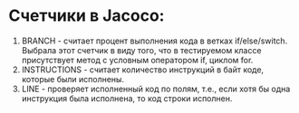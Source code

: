 # Счетчики в Jacoco:

1. BRANCH - считает процент выполнения кода в ветках if/else/switch. Выбрала этот счетчик в виду того, что в тестируемом классе присутствует метод с условным оператором if, циклом for.
2. INSTRUCTIONS - считает количество инструкций в байт коде, которые были исполнены.
3. LINE - проверяет исполненный код по полям, т.е., если хотя бы одна инструкция была исполнена, то код строки исполнен.
